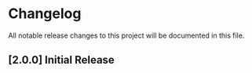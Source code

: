 # Changelog

All notable release changes to this project will be documented in this file.

## [2.0.0] Initial Release